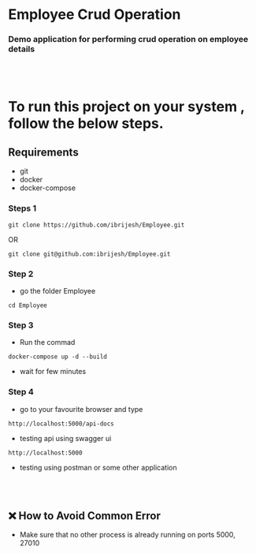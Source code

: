 # Employee Crud Operation

### Demo application for performing crud operation on employee details

<br>

<br>


# To run this project on your system , follow the below steps.

## Requirements

- git
- docker
- docker-compose

### Steps 1
```
git clone https://github.com/ibrijesh/Employee.git
```

 OR

```
git clone git@github.com:ibrijesh/Employee.git
```

### Step 2
- go the folder Employee 
``` 
cd Employee
```

### Step 3
- Run the commad
```
docker-compose up -d --build  
```  
- wait for few minutes

### Step 4
- go to your favourite browser and  type
```
http://localhost:5000/api-docs      
```
- testing api using swagger ui

```
http://localhost:5000      
```

- testing using postman or some other application
<br>
<br>

## ❌ How to Avoid  Common Error  
- Make sure that  no other  process is already running on ports 5000, 27010

